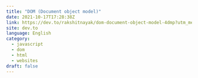 ```yaml
---
title: "DOM (Document object model)"
date: 2021-10-17T17:28:38Z
link: https://dev.to/rakshitnayak/dom-document-object-model-4dmp?utm_medium=RSS&utm_source=news.12bit.vn
site: dev.to
language: English
category:
  - javascript
  - dom
  - html
  - websites
draft: false
---
```

